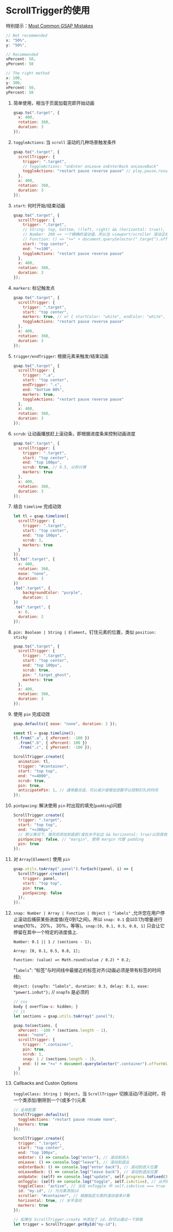 # ScrollTrigger的使用

特别提示：[Most Common GSAP Mistakes](https://greensock.com/blog/learning/mistakes/)

```javascript
// Not recommended
x: "50%",
y: "50%",

// Recommended
xPercent: 50,
yPercent: 50

// The right method
x: 100,
y: 300,
xPercent: 50,
yPercent: 50
```

1. 简单使用，相当于页面加载完即开始动画

    ```javascript
    gsap.to(".target", {
      x: 400,
      rotation: 360,
      duration: 3
    });
    ```

2. `toggleActions`: 当 `scroll` 滚动的几种场景触发条件

    ```javascript
    gsap.to(".target", {
      scrollTrigger: {
        trigger: ".target",
        // toggleActions: "onEnter onLeave onEnterBack onLeaveBack"
        toggleActions: "restart pause reverse pause" // play,pause,resume,reverse,restart,reset,complete,none
      },
      x: 400,
      rotation: 360,
      duration: 3
    });
    ```

3. `start`: 何时开始/结束动画

    ```javascript
    gsap.to(".target", {
      scrollTrigger: {
        trigger: ".target",
        // String: top, bottom, ((left, right) && (horizontal: true)), center, 80%, 100px, bottom -= 100px => 距离底部100px
        // Number: 200 => 一个精确的滚动值，所以当 viewport/scroller 滚动正好200像素时，200将触发
        // Function: () => "+=" + document.querySelector(".target").offsetWidth
        start: "top center",
        end: "+=100",
        toggleActions: "restart pause reverse pause"
      },
      x: 400,
      rotation: 360,
      duration: 3
    });
    ```

4. `markers`: 标记触发点

    ```javascript
    gsap.to(".target", {
      scrollTrigger: {
        trigger: ".target",
        start: "top center",
        markers: true, // or { startColor: "white", endColor: "white", fontSize: "18px", fontWeight: "bold", indent: 20 }
        toggleActions: "restart pause reverse pause"
      },
      x: 400,
      rotation: 360,
      duration: 3
    });
    ```

5. `trigger/endTrigger`: 根据元素来触发/结束动画

    ```javascript
    gsap.to(".target", {
      scrollTrigger: {
        trigger: ".a",
        start: "top center",
        endTrigger: ".c",
        end: "bottom 80%",
        markers: true,
        toggleActions: "restart pause reverse pause"
      },
      x: 400,
      rotation: 360,
      duration: 3
    });
    ```

6. `scrub`: 让动画播放赶上滚动条，即根据进度条来控制动画进度

    ```javascript
    gsap.to(".target", {
      scrollTrigger: {
        trigger: ".target",
        start: "top center",
        end: "top 100px",
        scrub: true, // 0.5, 以秒计算
        markers: true
      },
      x: 400,
      rotation: 360,
      duration: 3
    });
    ```

7. 结合 `timeline` 完成动效

    ```javascript
    let tl = gsap.timeline({
      scrollTrigger: {
        trigger: ".target",
        start: "top center",
        end: "top 100px",
        scrub: 1,
        markers: true
      }
    });
    tl.to(".target", {
      x: 400,
      rotation: 360,
      ease: "none",
      duration: 3
    })
    .to(".target", {
        backgroundColor: "purple",
        duration: 1
    })
    .to(".target", {
      x: 0,
      duration: 2
    });
    ```

8. `pin: Boolean | String | Element`，钉住元素的位置，类似 `position: sticky`

    ```javascript
    gsap.to(".target", {
      scrollTrigger: {
        trigger: ".target",
        start: "top center",
        end: "top 100px",
        scrub: true,
        pin: ".target_ghost",
        markers: true
      },
      x: 400,
      rotation: 360,
      duration: 3
    });
    ```

9. 使用 `pin` 完成动效

    ```javascript
    gsap.defaults({ ease: "none", duration: 2 });

    const tl = gsap.timeline();
    tl.from(".a", { xPercent: -100 })
      .from(".b", { xPercent: 100 })
      .from(".c", { yPercent: -100 });

    ScrollTrigger.create({
      animation: tl,
      trigger: "#container",
      start: "top top",
      end: "+=4000",
      scrub: true,
      pin: true,
      anticipatePin: 1, // 通常最合适，可以减少或增加该数字以控制钉扎的时间
    });
    ```

10. `pinSpacing`: 解决使用 `pin` 时出现的填充(`padding`)问题

    ```javascript
    ScrollTrigger.create({
      trigger: ".target",
      start: "top top",
      end: "+=300px",
      // 默认情况下，填充将添加到底部(或在水平右边 && horizontal: true)以将其他元素下推，以便在固定元素被取消固定时，以下内容可以完美地捕捉到。 否则，事物可能会在固定元素下滚动
      pinSpacing: false, // "margin", 使用 margin 代替 padding
      pin: true
    });
    ```

11. 对 `Array[Element]` 使用 `pin`

    ```javascript
    gsap.utils.toArray(".panel").forEach((panel, i) => {
      ScrollTrigger.create({
        trigger: panel,
        start: "top top",
        pin: true,
        pinSpacing: false
      });
    });
    ```

12. `snap: Number | Array | Function | Object | "labels"` ,允许您在用户停止滚动后捕获某些进度值(在0到1之间)。所以 `snap: 0.1` 会以0.1为增量进行snap(10%， 20%， 30%，等等)。`snap:[0, 0.1, 0.5, 0.8, 1]` 只会让它停留在其中一个特定的进度值上.

    `Number: 0.1 || 1 / (sections - 1);`

    `Array: [0, 0.1, 0.5, 0.8, 1];`

    `Function: (value) => Math.round(value / 0.2) * 0.2;`

    "`labels`": “标签”与时间线中最接近的标签对齐(动画必须是带有标签的时间线);

    `Object: {snapTo: "labels", duration: 0.3, delay: 0.1, ease: "power1.inOut"};` // `snapTo` 是必须的

    ```javascript
    // css
    body { overflow-x: hidden; }
    // js
    let sections = gsap.utils.toArray(".panel");

    gsap.to(sections, {
      xPercent: -100 * (sections.length - 1),
      ease: "none",
      scrollTrigger: {
        trigger: ".container",
        pin: true,
        scrub: 1,
        snap: 1 / (sections.length - 1),
        end: () => "+=" + document.querySelector(".container").offsetWidth
      }
    });
    ```

13. Callbacks and Custon Options

    `toggleClass: String | Object`，当 `ScrollTrigger` 切换活动/不活动时，将一个类添加/删除到一个(或多个)元素

    ```javascript
    // 全局配置
    ScrollTrigger.defaults({
      toggleActions: "restart pause resume none",
      markers: true
    });

    ScrollTrigger.create({
      trigger: ".target",
      start: "top center",
      end: "top 100px",
      onEnter: () => console.log("enter"), // 滚动到进入
      onLeave: () => console.log("leave"), // 滚动到退出
      onEnterBack: () => console.log("enter back"), // 滚动到进入位置
      onLeaveBack: () => console.log("leave back"), // 滚动到退出位置
      onUpdate: (self) => console.log("update", self.progress.toFixed(3)), // 开始-结束之间滚动
      onToggle: (self) => console.log("toggle", self.isActive), // 从开始开结束为 true
      toggleClass: "active", // 当在 onToggle 中 self.isActive === true 时，为指定元素添加 class="active"
      id: "my-id", // 为元素添加id
      scroller: "#container", // 根据指定元素的滚动值来计算
      horizontal: true, // 水平滚动
      markers: true
    });

    // 如果在 ScrollTrigger.create 中添加了 id，则可以通过一下获取
    let trigger = ScrollTrigger.getById("my-id");
    ```
